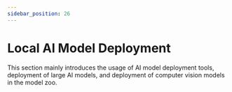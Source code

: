 ```yaml
---
sidebar_position: 26
---
```


# Local AI Model Deployment

This section mainly introduces the usage of AI model deployment tools, deployment of large AI models, and deployment of computer vision models in the model zoo.

<DocCardList />

